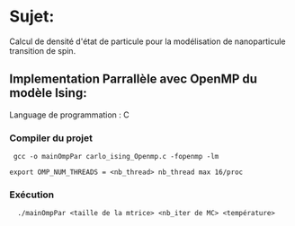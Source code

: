 
# Sujet:
Calcul de densité d'état de particule pour la modélisation de nanoparticule transition de spin.

## Implementation Parrallèle avec OpenMP du modèle Ising:
Language de programmation : C 


### Compiler du projet 
  
```
 gcc -o mainOmpPar carlo_ising_Openmp.c -fopenmp -lm

```

```
export OMP_NUM_THREADS = <nb_thread> nb_thread max 16/proc

```
### Exécution 

```
  ./mainOmpPar <taille de la mtrice> <nb_iter de MC> <température>

```
